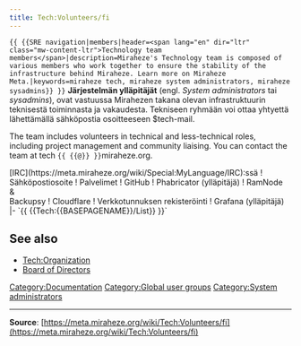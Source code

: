 ```yaml
---
title: Tech:Volunteers/fi
---
```


 `{{ {{SRE navigation|members|header=<span lang="en" dir="ltr" class="mw-content-ltr">Technology team members</span>|description=Miraheze's Technology team is composed of various members who work together to ensure the stability of the infrastructure behind Miraheze. Learn more on Miraheze Meta.|keywords=miraheze tech, miraheze system administrators, miraheze sysadmins}} }}`
**Järjestelmän ylläpitäjät** (engl. *System administrators* tai *sysadmins*), ovat vastuussa Mirahezen takana olevan infrastruktuurin teknisestä toiminnasta ja vakaudesta. Tekniseen ryhmään voi ottaa yhtyettä lähettämällä sähköpostia osoitteeseen $tech-mail.

The team includes volunteers in technical and less-technical roles, including project management and community liaising. You can contact the team at tech `{{ {{@}} }}`miraheze.org.

<div style="width: 100%; overflow: auto;>
{| class="wikitable center"
|-
! class="unsortable"| [ `{{ {{fullurl:Tech:Volunteers/List|action=edit}} }}` +/-]
! Nimi & rooli
! Nimimerkki Freenode <br /> [IRC](https://meta.miraheze.org/wiki/Special:MyLanguage/IRC):ssä
! Sähköpostiosoite
! Palvelimet
! GitHub
! Phabricator (ylläpitäjä)
! RamNode <br />&<br /> Backupsy
! Cloudflare
! Verkkotunnuksen rekisteröinti
! Grafana (ylläpitäjä)
|- `{{ {{Tech:{{BASEPAGENAME}}/List}} }}`

## See also
* [Tech:Organization](https://meta.miraheze.org/wiki/Tech:Organization)
* [Board of Directors](https://meta.miraheze.org/wiki/Board_of_Directors)

[Category:Documentation](https://meta.miraheze.org/wiki/Category:Documentation)
[Category:Global user groups](https://meta.miraheze.org/wiki/Category:Global_user_groups)
[Category:System administrators](https://meta.miraheze.org/wiki/Category:System_administrators)

----
**Source**: [https://meta.miraheze.org/wiki/Tech:Volunteers/fi](https://meta.miraheze.org/wiki/Tech:Volunteers/fi)